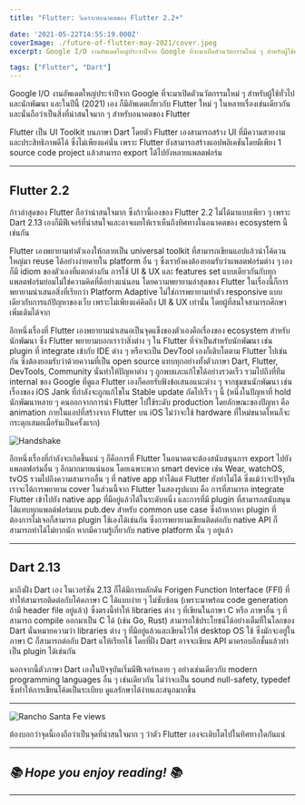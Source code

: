```yaml
---
title: "Flutter: วิเคราะห์อนาคตของ Flutter 2.2+"

date: '2021-05-22T14:55:19.000Z'
coverImage: ./future-of-flutter-may-2021/cover.jpeg
excerpt: Google I/O งานอัพเดตใหญ่ประจำปีจาก Google ที่จะมาเปิดตัวนวัตกรรมใหม่ ๆ สำหรับผู้ใช้ทั่วไป และนักพัฒนา และในปีนี้ (2021) เอง ก็มีอัพเดตเกี่ยวกับ Flutter ใหม่ ๆ ในหลายเรื่องเช่นเดียวกัน และนั่นถือว่าเป็นสิ่งที่น่าสนใจมาก ๆ สำหรับอนาคตของ Flutter

tags: ["Flutter", "Dart"]
---
```


Google I/O งานอัพเดตใหญ่ประจำปีจาก Google ที่จะมาเปิดตัวนวัตกรรมใหม่ ๆ สำหรับผู้ใช้ทั่วไป และนักพัฒนา และในปีนี้ (2021) เอง ก็มีอัพเดตเกี่ยวกับ Flutter ใหม่ ๆ ในหลายเรื่องเช่นเดียวกัน และนั่นถือว่าเป็นสิ่งที่น่าสนใจมาก ๆ สำหรับอนาคตของ Flutter

Flutter เป็น UI Toolkit บนภาษา Dart โดยตัว Flutter เองสามารถสร้าง UI ที่มีความสวยงาม และประสิทธิภาพดีได้ ซึ่งไม่เพียงแค่นั่น เพราะ Flutter ยังสามารถสร้างแอปพลิเคชันโดยมีเพียง 1 source code project แล้วสามารถ export ได้ไปยังหลายแพลตฟอร์ม​

---

## Flutter 2.2

ก้าวล่าสุดของ Flutter ถือว่าน่าสนใจมาก ซึ่งก้าวนี้เองของ Flutter 2.2 ไม่ได้มาแบบเพียว ๆ เพราะ Dart 2.13 เองก็มีฟีเจอร์ที่น่าสนใจและอาจเผยให้เราเห็นถึงทิศทางในอนาคตของ ecosystem นี้เช่นกัน

Flutter เองพยายามทำตัวเองให้กลายเป็น universal toolkit ที่สามารถเขียนแอปแล้วนำโค้ดวนใหญ่มา reuse ได้อย่างง่ายดายใน platform อื่น ๆ ซึ่งเรายังคงต้องยอมรับว่าแพลตฟอร์มต่าง ๆ เองก็มี idiom ของตัวเองที่แตกต่างกัน การใช้ UI & UX และ features set แบบเดียวกันกับทุกแพลตฟอร์มย่อมไม่ใช่ความคิดที่ดีอย่างแน่นอน โดยความพยายามล่าสุดของ Flutter ในเรื่องนี้ก็การพยายามนำเสนอสิ่งที่เรียกว่า Platform Adaptive ไม่ใช่การพยายามทำตัว responsive แบบเดียวกับการแก้ปัญหาของเว็บ เพราะไม่เพียงแค่คิดถึง UI & UX เท่านั้น โดยผู้ที่สนใจสามารถศึกษาเพิ่มเติมได้จาก

อีกหนึ่งเรื่องที่ Flutter เองพยายามนำเสนอเป็นจุดแข็งของตัวเองคือเรื่องของ ecosystem สำหรับนักพัฒนา ซึ่ง Flutter พยายามบอกเราว่าสิ่งต่าง ๆ ใน Flutter ที่จำเป็นสำหรับนักพัฒนา เช่น plugin ที่ integrate เข้ากับ IDE ต่าง ๆ หรือจะเป็น DevTool เองก็เติบโตตาม Flutter ไปเช่นกัน ซึ่งต้องยอมรับว่าด้วยความที่เป็น open source แทบทุกอย่างทั้งตัวภาษา Dart, Flutter, DevTools, Community นั่นทำให้ปัญหาต่าง ๆ ถูกพบและแก้ไขได้อย่างรวดเร็ว รวมไปถึงที่ทีม internal ของ Google ที่ดูแล Flutter เองก็คอยรับฟังข้อเสนอแนะต่าง ๆ จากชุมชนนักพัฒนา เช่น เรื่องของ iOS Jank ที่กำลังจะถูกแก้ไขใน Stable update ถัดไปเร็ว ๆ นี้ (หนึ่งในปัญหาที่ hold นักพัฒนาหลาย ๆ คนออกจากการนำ Flutter ไปใช้ระดับ production โดยลักษณะของปัญหา คือ animation ภายในแอปที่สร้างจาก Flutter บน iOS ไม่ว่าจะใช้ hardware ที่ใหม่ขนาดไหนก็จะกระตุกเสมอเมื่อรันเป็นครั้งแรก)

![Handshake](https://images.unsplash.com/photo-1518135714426-c18f5ffb6f4d?crop=entropy&amp;cs=tinysrgb&amp;fit=max&amp;fm=jpg&amp;ixid=MnwxMTc3M3wwfDF8c2VhcmNofDJ8fGFncmVlfGVufDB8fHx8MTYyMTY5NTE5Nw&amp;ixlib=rb-1.2.1&amp;q=80&amp;w=2000)

อีกหนึ่งเรื่องที่กำลังจะเกิดขึ้นแน่ ๆ ก็คือการที่ Flutter ในอนาคตจะต้องสนับสนุนการ export ไปยังแพลตฟอร์มอื่น ๆ อีกมากมายแน่นอน โดยเฉพาะพวก smart device เช่น Wear, watchOS, tvOS รวมไปถึงความสามารถอื่น ๆ ที่ native app ทำได้แต่ Flutter ยังทำไม่ได้ ซึ่งแม้ว่าจะปัจจุบันเราจะได้การพยายาม cover ในส่วนนี้จาก Flutter ในสองรูปแบบ คือ การที่สามารถ integrate Flutter เข้าไปยัง native app ที่มีอยู่แล้วได้ในระดับหนึ่ง และการที่มี plugin ที่สามารถสนับสนุนได้แทบทุกแพลต์ฟอร์มบน pub.dev สำหรับ common use case ซึ่งถ้าหากหา plugin ที่ต้องการไม่เจอก็สามารถ plugin ใช้เองได้เช่นกัน ซึ่งการพยายามเขียนติดต่อกับ native API ก็สามารถทำได้ไม่ยากนัก หากมีความรู้เกี่ยวกับ native platform นั้น ๆ อยู่แล้ว

---

## Dart 2.13

มาถึงฝั่ง Dart เอง ในเวอร์ชัน 2.13 ก็ได้มีการผลักดัน Forigen Function Interface (FFI) ที่ทำให้สามารถติดต่อกับโค้ดภาษา C ได้แบบง่าย ๆ ไม่ซับซ้อน (เพราะมาพร้อม code generation ถ้ามี header file อยู่แล้ว)​ ซึ่งตรงนี้ทำให้ libraries ต่าง ๆ ที่เขียนในภาษา C หรือ ภาษาอื่น ๆ ที่สามารถ compile ออกมาเป็น C ได้ (เช่น Go, Rust) สามารถใช้ประโยชน์ได้อย่างเต็มที่ในโลกของ Dart นั่นหมายความว่า libraries ต่าง ๆ ที่มีอยู่แล้วและเขียนไว้ให้ desktop OS ใช้ ซึ่งมักจะอยู่ในภาษา C ก็สามารถต่อกับ Dart แให้เรียกใช้ โดยที่ฝั่ง Dart อาจจะเขียน API มาครอบอีกชั้นแล้วทำเป็น plugin ได้เช่นกัน

นอกจากนี้ตัวภาษา Dart เองในปัจจุบันเริ่มมีฟีเจอร์หลาย ๆ อย่างเช่นเดียวกับ modern programming languages อื่น ๆ เช่นเดียวกัน ไม่ว่าจะเป็น sound null-safety, typedef ซึ่งทำให้การเขียนโค้ดเป็นระเบียบ ดูแลรักษาได้ง่ายและสนุกมากขึ้น

---
![Rancho Santa Fe views](https://images.unsplash.com/photo-1499793134087-005f63eebec1?crop=entropy&amp;cs=tinysrgb&amp;fit=max&amp;fm=jpg&amp;ixid=MnwxMTc3M3wwfDF8c2VhcmNofDE2fHxwb2ludGluZ3xlbnwwfHx8fDE2MjE2OTUxMzI&amp;ixlib=rb-1.2.1&amp;q=80&amp;w=2000)

ต้องบอกว่าจุดนี้เองถือว่าเป็นจุดที่น่าสนใจมาก ๆ ว่าตัว Flutter เองจะเติบโตไปในทิศทางใดกันแน่

---

## *📚 Hope you enjoy reading! 📚*

---
